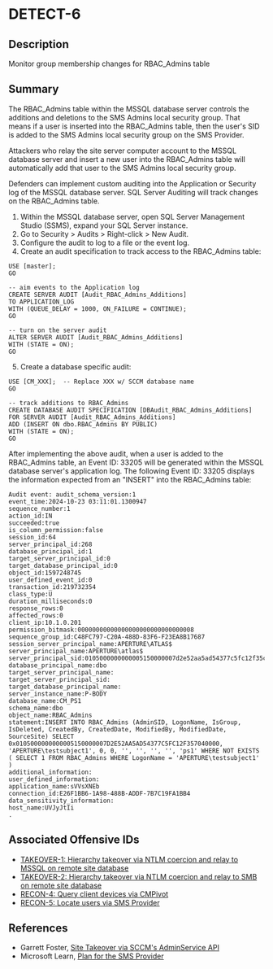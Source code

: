 # DETECT-6

## Description
Monitor group membership changes for RBAC_Admins table

## Summary
The RBAC_Admins table within the MSSQL database server controls the additions and deletions to the SMS Admins local security group. That means if a user is inserted into the RBAC_Admins table, then the user's SID is added to the SMS Admins local security group on the SMS Provider.  

Attackers who relay the site server computer account to the MSSQL database server and insert a new user into the RBAC_Admins table will automatically add that user to the SMS Admins local security group.

Defenders can implement custom auditing into the Application or Security log of the MSSQL database server. SQL Server Auditing will track changes on the RBAC_Admins table.

1. Within the MSSQL database server, open SQL Server Management Studio (SSMS), expand your SQL Server instance.
2. Go to Security > Audits > Right-click > New Audit.
3. Configure the audit to log to a file or the event log.
4. Create an audit specification to track access to the RBAC_Admins table:
```
USE [master];
GO

-- aim events to the Application log
CREATE SERVER AUDIT [Audit_RBAC_Admins_Additions]
TO APPLICATION_LOG 
WITH (QUEUE_DELAY = 1000, ON_FAILURE = CONTINUE);
GO

-- turn on the server audit
ALTER SERVER AUDIT [Audit_RBAC_Admins_Additions]
WITH (STATE = ON);
GO
```
5. Create a database specific audit:
```
USE [CM_XXX];  -- Replace XXX w/ SCCM database name
GO

-- track additions to RBAC_Admins
CREATE DATABASE AUDIT SPECIFICATION [DBAudit_RBAC_Admins_Additions]
FOR SERVER AUDIT [Audit_RBAC_Admins_Additions]
ADD (INSERT ON dbo.RBAC_Admins BY PUBLIC)
WITH (STATE = ON);
GO
```
After implementing the above audit, when a user is added to the RBAC_Admins table, an Event ID: 33205 will be generated within the MSSQL database server's application log. The following Event ID: 33205 displays the information expected from an "INSERT" into the RBAC_Admins table:
```
Audit event: audit_schema_version:1
event_time:2024-10-23 03:11:01.1300947
sequence_number:1
action_id:IN  
succeeded:true
is_column_permission:false
session_id:64
server_principal_id:268
database_principal_id:1
target_server_principal_id:0
target_database_principal_id:0
object_id:1597248745
user_defined_event_id:0
transaction_id:219732354
class_type:U 
duration_milliseconds:0
response_rows:0
affected_rows:0
client_ip:10.1.0.201
permission_bitmask:00000000000000000000000000000008
sequence_group_id:C48FC797-C20A-488D-83F6-F23EA8B17687
session_server_principal_name:APERTURE\ATLAS$
server_principal_name:APERTURE\atlas$
server_principal_sid:0105000000000005150000007d2e52aa5ad54377c5fc12f35c040000
database_principal_name:dbo
target_server_principal_name:
target_server_principal_sid:
target_database_principal_name:
server_instance_name:P-BODY
database_name:CM_PS1
schema_name:dbo
object_name:RBAC_Admins
statement:INSERT INTO RBAC_Admins (AdminSID, LogonName, IsGroup, IsDeleted, CreatedBy, CreatedDate, ModifiedBy, ModifiedDate, SourceSite) SELECT 0x0105000000000005150000007D2E52AA5AD54377C5FC12F357040000, 'APERTURE\testsubject1', 0, 0, '', '', '', '', 'ps1' WHERE NOT EXISTS ( SELECT 1 FROM RBAC_Admins WHERE LogonName = 'APERTURE\testsubject1' )
additional_information:
user_defined_information:
application_name:sVVsXNEb
connection_id:E26F1BB6-1A98-488B-ADDF-7B7C19FA1BB4
data_sensitivity_information:
host_name:UVJyJtIi
.
```


## Associated Offensive IDs
- [TAKEOVER-1: Hierarchy takeover via NTLM coercion and relay to MSSQL on remote site database](../../../attack-techniques/TAKEOVER/TAKEOVER-1/takeover-1_description.md)
- [TAKEOVER-2: Hierarchy takeover via NTLM coercion and relay to SMB on remote site database](../../../attack-techniques/TAKEOVER/TAKEOVER-2/takeover-2_description.md)
- [RECON-4: Query client devices via CMPivot](../../../attack-techniques/RECON/RECON-4/recon-4_description.md)
- [RECON-5: Locate users via SMS Provider](../../../attack-techniques/RECON/RECON-5/recon-5_description.md)

## References
* Garrett Foster, [Site Takeover via SCCM's AdminService API](https://posts.specterops.io/site-takeover-via-sccms-adminservice-api-d932e22b2bf)
* Microsoft Learn, [Plan for the SMS Provider](https://learn.microsoft.com/en-us/mem/configmgr/core/plan-design/hierarchy/plan-for-the-sms-provider#about)
